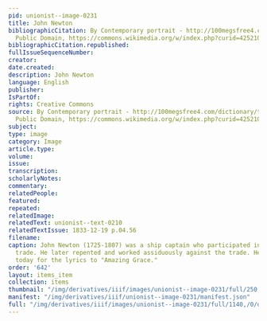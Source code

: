 ```yaml
---
pid: unionist--image-0231
title: John Newton
bibliographicCitation: By Contemporary portrait - http://100megsfree4.com/dictionary/theology/tdicn.htm,
  Public Domain, https://commons.wikimedia.org/w/index.php?curid=4252108
bibliographicCitation.republished: 
fullIssueSequenceNumber: 
creator: 
date.created: 
description: John Newton
language: English
publisher: 
IsPartOf: 
rights: Creative Commons
source: By Contemporary portrait - http://100megsfree4.com/dictionary/theology/tdicn.htm,
  Public Domain, https://commons.wikimedia.org/w/index.php?curid=4252108
subject: 
type: image
category: Image
article.type: 
volume: 
issue: 
transcription: 
scholarlyNotes: 
commentary: 
relatedPeople: 
featured: 
repeated: 
relatedImage: 
relatedText: unionist--text-0210
relatedTextIssue: 1833-12-19 p.04.56
filename: 
caption: John Newton (1725-1807) was a ship captain who participated in the slave
  trade. He later repented and worked assiduously against the trade. He is best-known
  today for the lyrics to "Amazing Grace."
order: '642'
layout: items_item
collection: items
thumbnail: "/img/derivatives/iiif/images/unionist--image-0231/full/250,/0/default.jpg"
manifest: "/img/derivatives/iiif/unionist--image-0231/manifest.json"
full: "/img/derivatives/iiif/images/unionist--image-0231/full/1140,/0/default.jpg"
---
```

